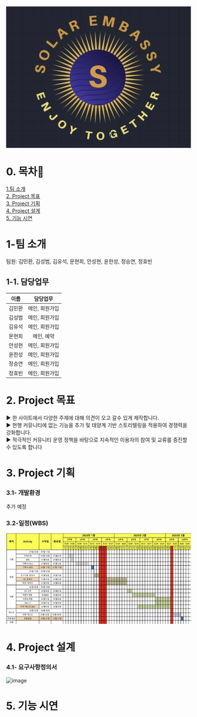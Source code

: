 ![포스터](https://github.com/MOONHYUNHEE/markdown_20230127/blob/main/doc/%EC%BA%A1%EC%B2%982.jpg)  
# 0. 목차:link:  
[1.팀 소개](#1-팀소개)  
[2. Project 목표](#2-Project목표)   
[3. Project 기획](#3-Project기획)  
[4. Project 설계](#4-Project설계)  
[5. 기능 시연](#5-기능시연)  
    
# 1-팀 소개 
팀원: 김민환, 김성범, 김유석, 문현희, 안성현, 윤한성, 정승연, 정효빈
  
## 1-1. 담당업무 
|이름|담당업무|
|:---------:|:------------:|
|김민환     |메인, 회원가입 |
|김성범     |메인, 회원가입 |
|김유석     |메인, 회원가입 |
|문현희     |메인, 예약     |
|안성현     |메인, 회원가입 |
|윤한성     |메인, 회원가입 |
|정승연     |메인, 회원가입 |
|정효빈     |메인, 회원가입 |

# 2. Project 목표
▶️ 한 사이트에서 다양한 주제에 대해 의견이 오고 갈수 있게 제작합니다.  
▶️ 현행 커뮤니티에 없는 기능을 추가 및 태양계 기반 스토리텔링을 적용하여 경쟁력을 강화합니다.   
▶️ 적극적인 커뮤니티 운영 정책을 바탕으로 지속적인 이용자의 참여 및 교류를 증진할 수 있도록 합니다

# 3. Project 기획
   ### 3.1- 개발환경 
   추가 예정   
   
   ### 3.2-일정(WBS)  
   ![WBS](https://github.com/MOONHYUNHEE/markdown_20230127/blob/main/doc/wbs.jpg)  
   
# 4. Project 설계 
   ### 4.1- 요구사항정의서 
![image](https://user-images.githubusercontent.com/119906623/215012951-7e4634f7-908a-4535-a0e3-98fc6ab94410.png)

# 5. 기능 시연
